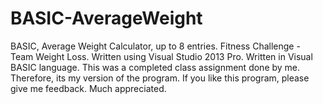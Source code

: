 # BASIC-AverageWeight
BASIC, Average Weight Calculator, up to 8 entries. Fitness Challenge - Team Weight Loss.
Written using Visual Studio 2013 Pro. 
Written in Visual BASIC language.
This was a completed class assignment done by me. Therefore, its my version of the program. 
If you like this program, please give me feedback. Much appreciated. 
